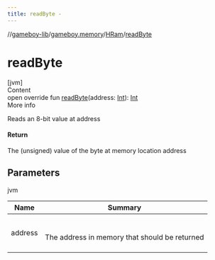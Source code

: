 ```yaml
---
title: readByte -
---
```

//[gameboy-lib](../../index.md)/[gameboy.memory](../index.md)/[HRam](index.md)/[readByte](read-byte.md)



# readByte  
[jvm]  
Content  
open override fun [readByte](read-byte.md)(address: [Int](https://kotlinlang.org/api/latest/jvm/stdlib/kotlin/-int/index.html)): [Int](https://kotlinlang.org/api/latest/jvm/stdlib/kotlin/-int/index.html)  
More info  


Reads an 8-bit value at address



#### Return  


The (unsigned) value of the byte at memory location address



## Parameters  
  
jvm  
  
|  Name|  Summary| 
|---|---|
| <a name="gameboy.memory/HRam/readByte/#kotlin.Int/PointingToDeclaration/"></a>address| <a name="gameboy.memory/HRam/readByte/#kotlin.Int/PointingToDeclaration/"></a><br><br>The address in memory that should be returned<br><br>
  
  



